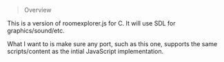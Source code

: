 > Overview

This is a version of roomexplorer.js for C.  It will use SDL for
graphics/sound/etc.

What I want to is make sure any port, such as this one, supports the same
scripts/content as the intial JavaScript implementation.
